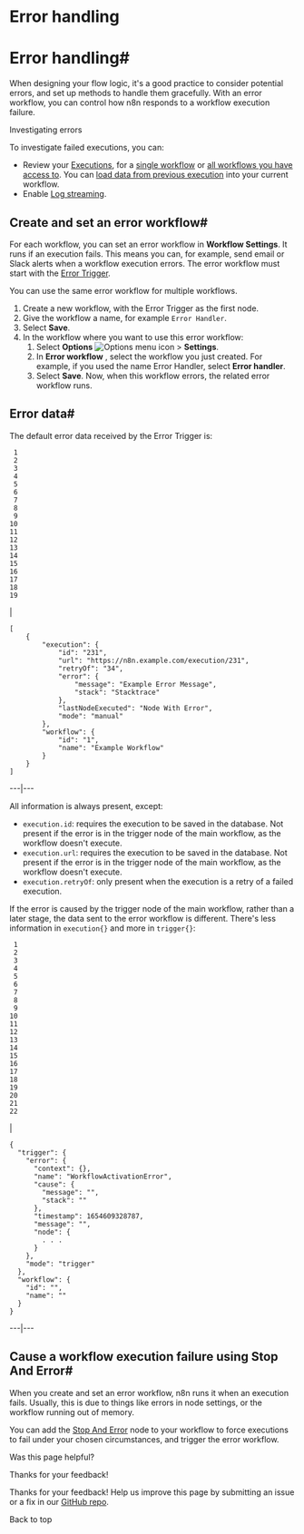 # Error handling

[ ](https://github.com/n8n-io/n8n-docs/edit/main/docs/flow-logic/error-handling.md "Edit this page")

# Error handling#

When designing your flow logic, it's a good practice to consider potential errors, and set up methods to handle them gracefully. With an error workflow, you can control how n8n responds to a workflow execution failure.

Investigating errors

To investigate failed executions, you can:

  * Review your [Executions](../../workflows/executions/), for a [single workflow](../../workflows/executions/single-workflow-executions/) or [all workflows you have access to](../../workflows/executions/all-executions/). You can [load data from previous execution](../../workflows/executions/debug/) into your current workflow.
  * Enable [Log streaming](../../log-streaming/).



## Create and set an error workflow#

For each workflow, you can set an error workflow in **Workflow Settings**. It runs if an execution fails. This means you can, for example, send email or Slack alerts when a workflow execution errors. The error workflow must start with the [Error Trigger](../../integrations/builtin/core-nodes/n8n-nodes-base.errortrigger/).

You can use the same error workflow for multiple workflows.

  1. Create a new workflow, with the Error Trigger as the first node. 
  2. Give the workflow a name, for example `Error Handler`. 
  3. Select **Save**.
  4. In the workflow where you want to use this error workflow:
     1. Select **Options** ![Options menu icon](../../_images/common-icons/three-dot-options-menu.png) > **Settings**.
     2. In **Error workflow** , select the workflow you just created. For example, if you used the name Error Handler, select **Error handler**.
     3. Select **Save**. Now, when this workflow errors, the related error workflow runs.



## Error data#

The default error data received by the Error Trigger is:
    
    
     1
     2
     3
     4
     5
     6
     7
     8
     9
    10
    11
    12
    13
    14
    15
    16
    17
    18
    19

| 
    
    
    [
    	{
    		"execution": {
    			"id": "231",
    			"url": "https://n8n.example.com/execution/231",
    			"retryOf": "34",
    			"error": {
    				"message": "Example Error Message",
    				"stack": "Stacktrace"
    			},
    			"lastNodeExecuted": "Node With Error",
    			"mode": "manual"
    		},
    		"workflow": {
    			"id": "1",
    			"name": "Example Workflow"
    		}
    	}
    ]
      
  
---|---  
  
All information is always present, except:

  * `execution.id`: requires the execution to be saved in the database. Not present if the error is in the trigger node of the main workflow, as the workflow doesn't execute.
  * `execution.url`: requires the execution to be saved in the database. Not present if the error is in the trigger node of the main workflow, as the workflow doesn't execute.
  * `execution.retryOf`: only present when the execution is a retry of a failed execution.



If the error is caused by the trigger node of the main workflow, rather than a later stage, the data sent to the error workflow is different. There's less information in `execution{}` and more in `trigger{}`:
    
    
     1
     2
     3
     4
     5
     6
     7
     8
     9
    10
    11
    12
    13
    14
    15
    16
    17
    18
    19
    20
    21
    22

| 
    
    
    {
      "trigger": {
        "error": {
          "context": {},
          "name": "WorkflowActivationError",
          "cause": {
            "message": "",
            "stack": ""
          },
          "timestamp": 1654609328787,
          "message": "",
          "node": {
            . . . 
          }
        },
        "mode": "trigger"
      },
      "workflow": {
        "id": "",
        "name": ""
      }
    }
      
  
---|---  
  
## Cause a workflow execution failure using Stop And Error#

When you create and set an error workflow, n8n runs it when an execution fails. Usually, this is due to things like errors in node settings, or the workflow running out of memory.

You can add the [Stop And Error](../../integrations/builtin/core-nodes/n8n-nodes-base.stopanderror/) node to your workflow to force executions to fail under your chosen circumstances, and trigger the error workflow.

Was this page helpful? 

Thanks for your feedback! 

Thanks for your feedback! Help us improve this page by submitting an issue or a fix in our [GitHub repo](https://github.com/n8n-io/n8n-docs). 

Back to top 
